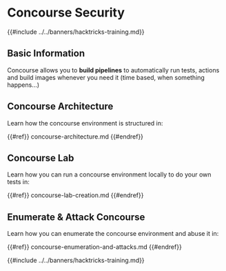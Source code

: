 # Concourse Security

{{#include ../../banners/hacktricks-training.md}}

## Basic Information

Concourse allows you to **build pipelines** to automatically run tests, actions and build images whenever you need it (time based, when something happens...)

## Concourse Architecture

Learn how the concourse environment is structured in:

{{#ref}}
concourse-architecture.md
{{#endref}}

## Concourse Lab

Learn how you can run a concourse environment locally to do your own tests in:

{{#ref}}
concourse-lab-creation.md
{{#endref}}

## Enumerate & Attack Concourse

Learn how you can enumerate the concourse environment and abuse it in:

{{#ref}}
concourse-enumeration-and-attacks.md
{{#endref}}

{{#include ../../banners/hacktricks-training.md}}




